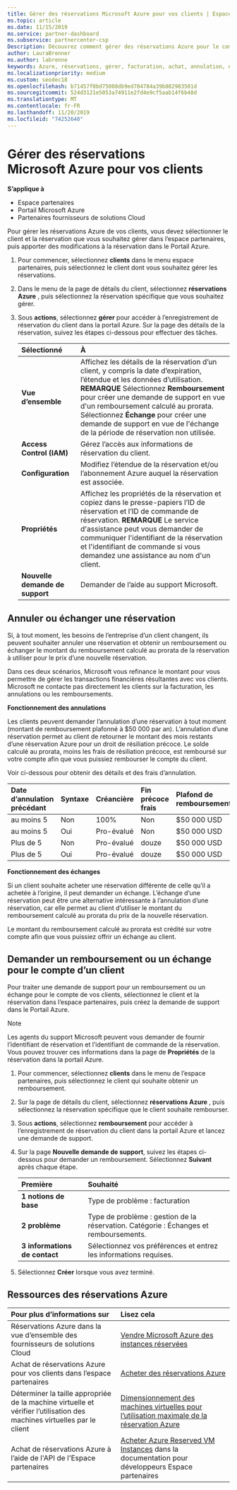 ```yaml
---
title: Gérer des réservations Microsoft Azure pour vos clients | Espace partenaires
ms.topic: article
ms.date: 11/15/2019
ms.service: partner-dashboard
ms.subservice: partnercenter-csp
Description: Découvrez comment gérer des réservations Azure pour le compte d’un client, notamment comment annuler une réservation, échanger une réservation ou demander un remboursement.
author: LauraBrenner
ms.author: labrenne
keywords: Azure, réservations, gérer, facturation, achat, annulation, échange, frais de résiliation précoce
ms.localizationpriority: medium
ms.custom: seodec18
ms.openlocfilehash: b71457f0bd75008db9ed704784a39b082983501d
ms.sourcegitcommit: 524d3121e5053a74911e2fd4e9cf5aab14f6b48d
ms.translationtype: MT
ms.contentlocale: fr-FR
ms.lasthandoff: 11/20/2019
ms.locfileid: "74252640"
---
```

# <a name="manage-microsoft-azure-reservations-on-behalf-of-your-customers"></a>Gérer des réservations Microsoft Azure pour vos clients       

**S’applique à**

-  Espace partenaires
-  Portail Microsoft Azure 
-  Partenaires fournisseurs de solutions Cloud

Pour gérer les réservations Azure de vos clients, vous devez sélectionner le client et la réservation que vous souhaitez gérer dans l’espace partenaires, puis apporter des modifications à la réservation dans le Portail Azure. 

1. Pour commencer, sélectionnez **clients** dans le menu espace partenaires, puis sélectionnez le client dont vous souhaitez gérer les réservations. 

2. Dans le menu de la page de détails du client, sélectionnez **réservations Azure** , puis sélectionnez la réservation spécifique que vous souhaitez gérer.  

3. Sous **actions**, sélectionnez **gérer** pour accéder à l’enregistrement de réservation du client dans la portail Azure. Sur la page des détails de la réservation, suivez les étapes ci-dessous pour effectuer des tâches.  

    | **Sélectionné**   | **À**    |
    |:-----------------------------|:-----------------|
    | **Vue d’ensemble**   | Affichez les détails de la réservation d’un client, y compris la date d’expiration, l’étendue et les données d’utilisation. **REMARQUE** Sélectionnez **Remboursement** pour créer une demande de support en vue d'un remboursement calculé au prorata. Sélectionnez **Échange** pour créer une demande de support en vue de l'échange de la période de réservation non utilisée.  
    | **Access Control (IAM)**   | Gérez l’accès aux informations de réservation du client.|
    | **Configuration**   | Modifiez l’étendue de la réservation et/ou l’abonnement Azure auquel la réservation est associée.    |
    | **Propriétés**   | Affichez les propriétés de la réservation et copiez dans le presse-papiers l’ID de réservation et l’ID de commande de réservation. **REMARQUE** Le service d'assistance peut vous demander de communiquer l'identifiant de la réservation et l'identifiant de commande si vous demandez une assistance au nom d'un client.    |
    | **Nouvelle demande de support**    | Demander de l’aide au support Microsoft.   |
 
## <a name="cancel-or-exchange-a-reservation"></a>Annuler ou échanger une réservation 

Si, à tout moment, les besoins de l’entreprise d’un client changent, ils peuvent souhaiter annuler une réservation et obtenir un remboursement ou échanger le montant du remboursement calculé au prorata de la réservation à utiliser pour le prix d’une nouvelle réservation.

Dans ces deux scénarios, Microsoft vous refinance le montant pour vous permettre de gérer les transactions financières résultantes avec vos clients. Microsoft ne contacte pas directement les clients sur la facturation, les annulations ou les remboursements.   
 

**Fonctionnement des annulations**

Les clients peuvent demander l’annulation d’une réservation à tout moment (montant de remboursement plafonné à $50 000 par an). L’annulation d’une réservation permet au client de retourner le montant des mois restants d’une réservation Azure pour un droit de résiliation précoce. Le solde calculé au prorata, moins les frais de résiliation précoce, est remboursé sur votre compte afin que vous puissiez rembourser le compte du client. 

Voir ci-dessous pour obtenir des détails et des frais d’annulation.


|**Date d’annulation**<br> précédant   |**Syntaxe**    |**Créancière**  |**Fin précoce**<br> frais    |**Plafond de remboursement** | 
|:----------------------------------|:------------|:-----------|:--------------------------------|:--------------|
|au moins 5                         | Non          | 100%       | Non                              | $50 000 USD   |
|au moins 5                         | Oui         | Pro-évalué  | Non                              | $50 000 USD   |
|Plus de 5                        | Non          | Pro-évalué  | douze                             | $50 000 USD   |
|Plus de 5                        | Oui         | Pro-évalué  | douze                             | $50 000 USD   |


**Fonctionnement des échanges** 

Si un client souhaite acheter une réservation différente de celle qu’il a achetée à l’origine, il peut demander un échange. L’échange d’une réservation peut être une alternative intéressante à l’annulation d’une réservation, car elle permet au client d’utiliser le montant du remboursement calculé au prorata du prix de la nouvelle réservation. 

Le montant du remboursement calculé au prorata est crédité sur votre compte afin que vous puissiez offrir un échange au client.


## <a name="request-a-refund-or-exchange-on-behalf-of-a-customer"></a>Demander un remboursement ou un échange pour le compte d’un client 

Pour traiter une demande de support pour un remboursement ou un échange pour le compte de vos clients, sélectionnez le client et la réservation dans l’espace partenaires, puis créez la demande de support dans le Portail Azure. 

>[!NOTE]
>Les agents du support Microsoft peuvent vous demander de fournir l’identifiant de réservation et l’identifiant de commande de la réservation. Vous pouvez trouver ces informations dans la page de **Propriétés** de la réservation dans la portail Azure. 

1. Pour commencer, sélectionnez **clients** dans le menu de l’espace partenaires, puis sélectionnez le client qui souhaite obtenir un remboursement. 

2. Sur la page de détails du client, sélectionnez **réservations Azure** , puis sélectionnez la réservation spécifique que le client souhaite rembourser.  

3. Sous **actions**, sélectionnez **remboursement** pour accéder à l’enregistrement de réservation du client dans la portail Azure et lancez une demande de support.  

4. Sur la page **Nouvelle demande de support**, suivez les étapes ci-dessous pour demander un remboursement. Sélectionnez **Suivant** après chaque étape. 

    |**Première**                    |**Souhaité**    |
    |:---------------------------|:-----------------|
    |**1 notions de base**                |Type de problème : facturation  |
    |**2 problème**               |Type de problème : gestion de la réservation. Catégorie : Échanges et remboursements. |
    |**3 informations de contact**   |Sélectionnez vos préférences et entrez les informations requises. 

5.  Sélectionnez **Créer** lorsque vous avez terminé.

## <a name="azure-reservations-resources"></a>Ressources des réservations Azure
|**Pour plus d’informations sur**   |**Lisez cela**    |
|:-----------------------------|:-----------------|
|Réservations Azure dans la vue d’ensemble des fournisseurs de solutions Cloud  | [Vendre Microsoft Azure des instances réservées](azure-reservations.md) |
|Achat de réservations Azure pour vos clients dans l’espace partenaires   |[Acheter des réservations Azure](azure-reservations-buying.md) |
|Déterminer la taille appropriée de la machine virtuelle et vérifier l’utilisation des machines virtuelles par le client   |[Dimensionnement des machines virtuelles pour l’utilisation maximale de la réservation Azure](azure-usage.md)   |
|Achat de réservations Azure à l’aide de l'API de l'Espace partenaires | [Acheter Azure Reserved VM Instances](https://docs.microsoft.com/partner-center/develop/purchase-azure-reservations) dans la documentation pour développeurs Espace partenaires

